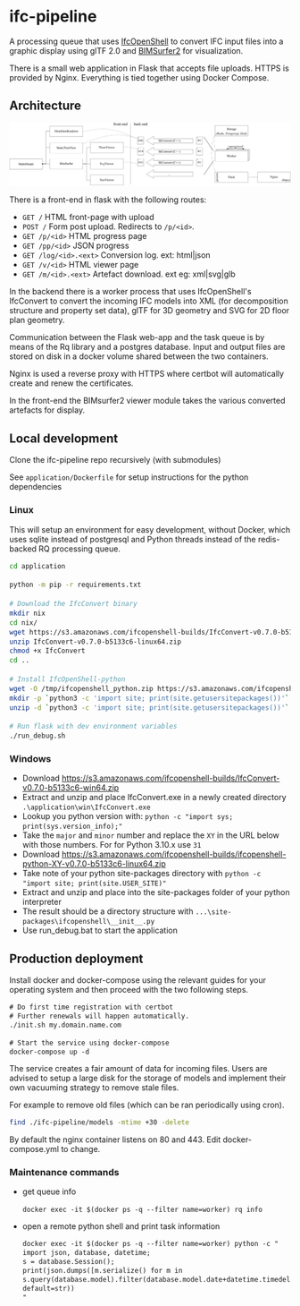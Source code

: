 # ifc-pipeline

A processing queue that uses [IfcOpenShell](https://github.com/IfcOpenShell/IfcOpenShell/) to convert IFC input files into a graphic display using glTF 2.0 and [BIMSurfer2](https://github.com/AECgeeks/BIMsurfer2/) for visualization.

There is a small web application in Flask that accepts file uploads. HTTPS is provided by Nginx. Everything is tied together using Docker Compose.

## Architecture

![Architecture diagram of ifc-pipeline](img/architecture.png "Architecture diagram of ifc-pipeline")


There is a front-end in flask with the following routes:

- `GET /` HTML front-page with upload  
- `POST /` Form post upload. Redirects to `/p/<id>`.
- `GET /p/<id>` HTML progress page
- `GET /pp/<id>` JSON progress
- `GET /log/<id>.<ext>` Conversion log. ext: html|json
- `GET /v/<id>` HTML viewer page
- `GET /m/<id>.<ext>` Artefact download. ext eg: xml|svg|glb

In the backend there is a worker process that uses IfcOpenShell's IfcConvert to convert the incoming IFC models into XML (for decomposition structure and property set data), glTF for 3D geometry and SVG for 2D floor plan geometry.

Communication between the Flask web-app and the task queue is by means of the Rq library and a postgres database. Input and output files are stored on disk in a docker volume shared between the two containers.

Nginx is used a reverse proxy with HTTPS where certbot will automatically create and renew the certificates.

In the front-end the BIMsurfer2 viewer module takes the various converted artefacts for display.

## Local development

Clone the ifc-pipeline repo recursively (with submodules)

See `application/Dockerfile` for setup instructions for the python dependencies

### Linux

This will setup an environment for easy development, without Docker, which uses sqlite instead of postgresql and Python threads instead of the redis-backed RQ processing queue.

~~~sh
cd application

python -m pip -r requirements.txt

# Download the IfcConvert binary
mkdir nix
cd nix/
wget https://s3.amazonaws.com/ifcopenshell-builds/IfcConvert-v0.7.0-b5133c6-linux64.zip
unzip IfcConvert-v0.7.0-b5133c6-linux64.zip
chmod +x IfcConvert
cd ..

# Install IfcOpenShell-python
wget -O /tmp/ifcopenshell_python.zip https://s3.amazonaws.com/ifcopenshell-builds/ifcopenshell-python-`python3 -c 'import sys;print("".join(map(str, sys.version_info[0:2])))'`-v0.7.0-b5133c6-linux64.zip
mkdir -p `python3 -c 'import site; print(site.getusersitepackages())'`
unzip -d `python3 -c 'import site; print(site.getusersitepackages())'` /tmp/ifcopenshell_python.zip

# Run flask with dev environment variables
./run_debug.sh
~~~

### Windows

* Download https://s3.amazonaws.com/ifcopenshell-builds/IfcConvert-v0.7.0-b5133c6-win64.zip
* Extract and unzip and place IfcConvert.exe in a newly created directory `.\application\win\IfcConvert.exe`
* Lookup you python version with: `python -c "import sys; print(sys.version_info);"`
* Take the `major` and `minor` number and replace the `XY` in the URL below with those numbers. For for Python 3.10.x use `31`
* Download https://s3.amazonaws.com/ifcopenshell-builds/ifcopenshell-python-XY-v0.7.0-b5133c6-linux64.zip
* Take note of your python site-packages directory with `python -c "import site; print(site.USER_SITE)"`
* Extract and unzip and place into the site-packages folder of your python interpreter
* The result should be a directory structure with `...\site-packages\ifcopenshell\__init__.py`
* Use run_debug.bat to start the application

## Production deployment

Install docker and docker-compose using the relevant guides for your operating system and then proceed with the two following steps.

~~~
# Do first time registration with certbot
# Further renewals will happen automatically.
./init.sh my.domain.name.com

# Start the service using docker-compose
docker-compose up -d
~~~

The service creates a fair amount of data for incoming files. Users are advised to setup a large disk for the storage of models and implement their own vacuuming strategy to remove stale files.

For example to remove old files (which can be ran periodically using cron).

~~~sh
find ./ifc-pipeline/models -mtime +30 -delete
~~~

By default the nginx container listens on 80 and 443. Edit docker-compose.yml to change.

### Maintenance commands

* get queue info

  `docker exec -it $(docker ps -q --filter name=worker) rq info`
    
* open a remote python shell and print task information

  ~~~
  docker exec -it $(docker ps -q --filter name=worker) python -c "
  import json, database, datetime;
  s = database.Session(); 
  print(json.dumps([m.serialize() for m in s.query(database.model).filter(database.model.date+datetime.timedelta(days=2)>datetime.datetime.now()).order_by(database.model.date).all()], default=str))
  "
  ~~~
